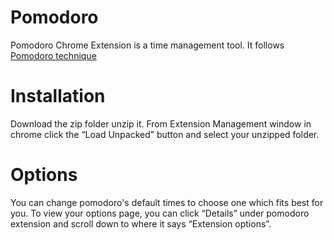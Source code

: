 # Pomodoro
Pomodoro Chrome Extension is a time management tool. It follows [Pomodoro technique](https://en.wikipedia.org/wiki/Pomodoro_Technique)
# Installation
Download the zip folder unzip it. From Extension Management window in chrome click the “Load Unpacked” button and select your unzipped folder.
# Options
You can change pomodoro's default times to choose one which fits best for you. To view your options page, you can click “Details” under pomodoro extension and scroll down to where it says “Extension options”.
